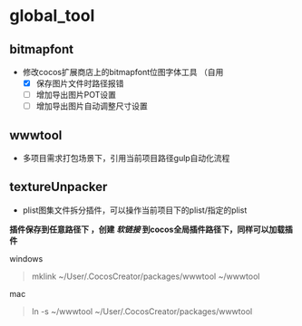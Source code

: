# global_tool
## bitmapfont ##
- 修改cocos扩展商店上的bitmapfont位图字体工具  （自用
   - [x] 保存图片文件时路径报错
   - [ ] 增加导出图片POT设置
   - [ ] 增加导出图片自动调整尺寸设置
## wwwtool ##  
- 多项目需求打包场景下，引用当前项目路径gulp自动化流程  

## textureUnpacker ##
- plist图集文件拆分插件，可以操作当前项目下的plist/指定的plist

**插件保存到任意路径下 ，创建  _软链接_  到cocos全局插件路径下，同样可以加载插件**

windows
>mklink ~/User/.CocosCreator/packages/wwwtool ~/wwwtool  

mac
>ln -s ~/wwwtool ~/User/.CocosCreator/packages/wwwtool  

